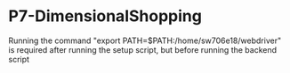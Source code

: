 # P7-DimensionalShopping

Running the command "export PATH=$PATH:/home/sw706e18/webdriver" is required after running the setup script, but before running the backend script